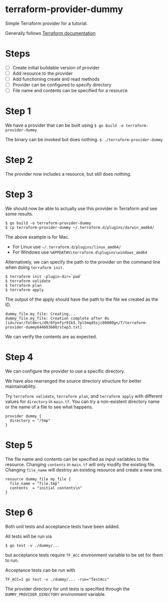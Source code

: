 # terraform-provider-dummy
Simple Terraform provider for a tutorial.

Generally follows [Terraform documentation](https://www.terraform.io/docs/extend/writing-custom-providers.html)

# Steps

- [ ] Create initial buildable version of provider
- [ ] Add resource to the provider
- [ ] Add functioning create and read methods
- [ ] Provider can be configured to specify directory
- [ ] File name and contents can be specified for a resource

# Step 1

We have a provider that can be built using
`$ go build -o terraform-provider-dummy`

The binary can be invoked but does nothing.
`$ ./terraform-provider-dummy`

# Step 2

The provider now includes a resource, but still does nothing.

# Step 3

We should now be able to actually use this provider in Terraform and
see some results.

```
$ go build -o terraform-provider-dummy
$ cp terraform-provider-dummy ~/.terraform.d/plugins/darwin_amd64/
```

The above example is for Mac.
* For Linux use `~/.terraform.d/plugins/linux_amd64/`
* For Windows use `%APPDATA%\terraform.d\plugins\windows_amd64`

Alternatively, we can specify the path to the provider on the command line when doing `terraform init`.

```
$ terraform init -plugin-dir=`pwd`
$ terraform validate
$ terraform plan
$ terraform apply
```

The output of the apply should have the path to the file we created as the ID.
```
dummy_file.my_file: Creating...
dummy_file.my_file: Creation complete after 0s [id=/var/folders/d9/0fpnfyr91k5_7pl5mqd5sjc80000gn/T/terraform-provider-dummy644603600/step3.txt]
```

We can verify the contents are as expected.

# Step 4

We can configure the provider to use a specific directory.

We have also rearranged the source directory structure for better maintainability.

Try `terraform validate`, `terraform plan`, and `terraform apply` with different
values for `directory` in `main.tf`. You can try a non-existent directory name or
the name of a file to see what happens.
```
provider dummy {
  directory = "/tmp"
}
```

# Step 5

The file name and contents can be specified as input variables to the resource.
Changing `contents` in `main.tf` will only modify the existing file. Changing `file_name`
will destroy an existing resource and create a new one.

```
resource dummy_file my_file {
  file_name = "file.tmp"
  contents  = "initial contents\n"
}
```

# Step 6

Both unit tests and acceptance tests have been added.

All tests will be run via
```
$ go test -v ./dummy/...
```
but acceptance tests require `TF_ACC` environment variable to be set for them to run.

Acceptance tests can be run with 
```
TF_ACC=1 go test -v ./dummy/... -run="TestAcc"
```
The provider directory for unit tests is specified through the `DUMMY_PROVIDER_DIRECTORY`
environment variable.

